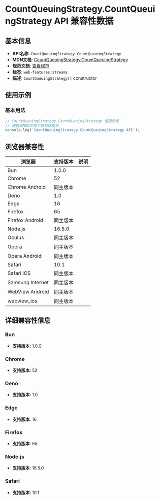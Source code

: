 # CountQueuingStrategy.CountQueuingStrategy API 兼容性数据

## 基本信息

- **API名称**: `CountQueuingStrategy.CountQueuingStrategy`
- **MDN文档**: [CountQueuingStrategy.CountQueuingStrategy](https://developer.mozilla.org/docs/Web/API/CountQueuingStrategy/CountQueuingStrategy)
- **规范文档**: [查看规范](https://streams.spec.whatwg.org/#ref-for-cqs-constructor①)
- **标签**: `web-features:streams`
- **描述**: `CountQueuingStrategy()` constructor

## 使用示例

### 基本用法

```javascript
// CountQueuingStrategy.CountQueuingStrategy 使用示例
// 请查阅MDN文档了解具体用法
console.log('CountQueuingStrategy.CountQueuingStrategy API');
```

## 浏览器兼容性

| 浏览器 | 支持版本 | 说明 |
|--------|----------|------|
| Bun | 1.0.0 |  |
| Chrome | 52 |  |
| Chrome Android | 同主版本 |  |
| Deno | 1.0 |  |
| Edge | 16 |  |
| Firefox | 65 |  |
| Firefox Android | 同主版本 |  |
| Node.js | 16.5.0 |  |
| Oculus | 同主版本 |  |
| Opera | 同主版本 |  |
| Opera Android | 同主版本 |  |
| Safari | 10.1 |  |
| Safari iOS | 同主版本 |  |
| Samsung Internet | 同主版本 |  |
| WebView Android | 同主版本 |  |
| webview_ios | 同主版本 |  |

## 详细兼容性信息

### Bun

- **支持版本**: 1.0.0

### Chrome

- **支持版本**: 52

### Deno

- **支持版本**: 1.0

### Edge

- **支持版本**: 16

### Firefox

- **支持版本**: 65

### Node.js

- **支持版本**: 16.5.0

### Safari

- **支持版本**: 10.1

